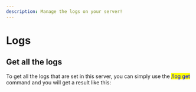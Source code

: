 ```yaml
---
description: Manage the logs on your server!
---
```


# Logs

## Get all the logs

To get all the logs that are set in this server, you can simply use the <mark style="color:blue;">/log get</mark> command and you will get a result like this:
